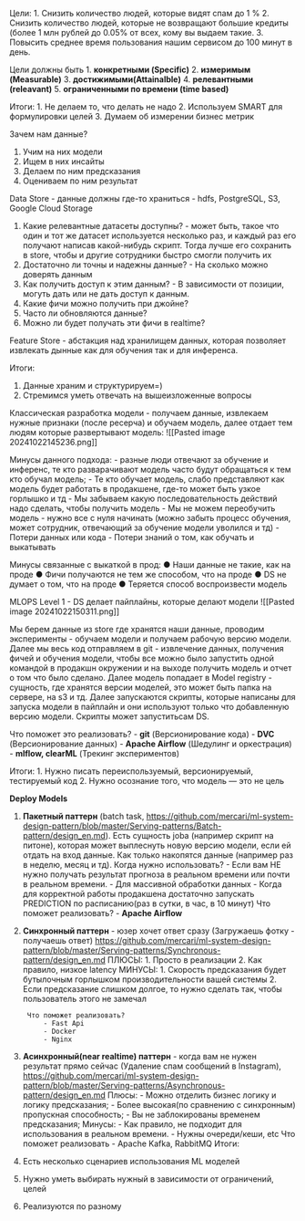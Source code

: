 
Цели: 
	 1. Снизить количество людей, которые видят спам до 1 % 
	 2. Снизить количество людей, которые не возвращают большие кредиты (более 1 млн рублей до 0.05% от всех, кому вы выдаем  такие.
	 3. Повысить среднее время пользования нашим сервисом до 100 минут в день.
 
 Цели должны быть
	 1. **конкретными (Specific)**
	 2. **измеримым (Measurable)**
	 3. **достижимыми(Attainalble)**
	 4. **релевантными (releavant)**
	 5. **ограниченными по времени (time based)**

Итоги:
	1. Не делаем то, что делать не надо
	2. Используем SMART для формулировки целей
	3. Думаем об измерении бизнес метрик


Зачем нам данные?
1. Учим на них модели
2. Ищем в них инсайты
3. Делаем по ним предсказания
4. Оцениваем по ним результат

Data Store - данные должны где-то храниться - hdfs, PostgreSQL, S3, Google Cloud Storage

1. Какие релевантные датасеты доступны? - может быть, такое что один и тот же датасет используется несколько раз, и каждый раз его получают написав какой-нибудь скрипт. Тогда лучше его сохранить в store, чтобы и другие сотрудники быстро смогли получить их
2. Достаточно ли точны и надежны данные?  - На сколько можно доверять данным
3. Как получить доступ к этим данным? - В зависимости от позиции, могуть дать или не дать доступ к данным.
4. Какие фичи можно получить при джойне?
5. Часто ли обновляются данные?
6. Можно ли будет получать эти фичи в realtime?

Feature Store - абстакция над хранилищем данных, которая позволяет извлекать дынные как для обучения так и для инференса. 


Итоги:
1. Данные храним и структурируем=)
2. Стремимся уметь отвечать на вышеизложенные вопросы


Классическая разработка модели - получаем данные, извлекаем нужные признаки (после ресерча) и обучаем модель, далее отдает тем людям которые развертывают модель:
![[Pasted image 20241022145236.png]]

Минусы данного подхода:
	- разные люди отвечают за обучение и инференс, те кто разварачивают модель часто будут обращаться к тем кто обучал модель;
	- Те кто обучает модель, слабо представляют как модель будет работать в продакшене, где-то может быть узкое горлышко и тд
	- Мы забываем какую последовательность действий надо сделать, чтобы получить модель
	- Мы не можем переобучить модель - нужно все с нуля начинать (можно забыть процесс обучения, может сотрудник, отвечающий за обучение модели  уволился и тд)
	- Потери данных или кода
	- Потери знаний о том, как обучать и выкатывать

Минусы связанные с  выкаткой в прод:
	● Наши данные не такие, как на проде
	● Фичи получаются не тем же способом, что на проде
	● DS не думает о том, что на проде
	● Теряется способ воспроизвести модель


MLOPS Level 1 - DS делает пайплайны, которые делают модели
![[Pasted image 20241022150311.png]]



Мы берем данные из store где хранятся наши данные, проводим эксперименты - обучаем модели и получаем рабочую версию модели. Далее мы весь код отправляем в git - извлечение данных, получения фичей и обучения модели, чтобы все можно было запустить одной командой в продакшн окружении и на выходе получить модель и отчет о том что было сделано. Далее модель попадает в Model registry - сущность, где хранятся версии моделей, это может быть папка на сервере, на s3  и тд. Далее запускаются скрипты, которые написаны для запуска модели в пайплайн и они используют только что добавленную версию модели. Скрипты может запуститьсам DS. 

Что поможет это реализовать?
	- **git** (Версионирование  кода)
	- **DVC** (Версионирование  данных)
	- **Apache Airflow** (Шедулинг и оркестрация)
	- **mlflow, clearML** (Трекинг экспериментов)

Итоги:
	1. Нужно писать переиспользуемый, версионируемый, тестируемый код
	2. Нужно осознание того, что модель — это не цель


**Deploy Models**
1. **Пакетный паттерн** (batch task, https://github.com/mercari/ml-system-design-pattern/blob/master/Serving-patterns/Batch-pattern/design_en.md). 
		Есть сущность joba (например скрипт на питоне), которая может выплеснуть новую версию модели, если ей отдать на вход данные. Как только накопятся данные (например раз в неделю, месяц и тд). 
		Когда нужно использовать?
			- Если вам НЕ нужно получать результат прогноза в реальном времени или почти в реальном времени.
			- Для массивной обработки данных
			- Когда для корректной работы продакшена достаточно
			запускать PREDICTION по расписанию(раз в сутки, в час, в 10
			минут)
		Что поможет реализовать? - **Apache Airflow**
		
2. **Синхронный паттерн** - юзер хочет ответ сразу (Загружаешь фотку - получаешь ответ) https://github.com/mercari/ml-system-design-pattern/blob/master/Serving-patterns/Synchronous-pattern/design_en.md
		ПЛЮСЫ:
			1. Просто в реализации
			2. Как правило, низкое latency
		МИНУСЫ:
			1. Скорость предсказания будет бутылочным горлышком производительности вашей системы
			2. Если предсказание слишком долгое, то нужно сделать так, чтобы пользователь этого не замечал
		
		Что поможет реализовать?
			- Fast Api
			- Docker
			- Nginx
3. **Асинхронный(near realtime) паттерн** - когда вам не нужен результат прямо сейчас (Удаление спам сообщений в Instagram), https://github.com/mercari/ml-system-design-pattern/blob/master/Serving-patterns/Asynchronous-pattern/design_en.md
		Плюсы:
			- Можно отделить бизнес логику и логику предсказания;
			- Более высокая(по сравнению с синхронным) пропускная способность;
			- Вы не заблокированы временем предсказания;
		Минусы:
			- Как правило, не подходит для использования в реальном времени.
			- Нужны очереди/кеши, etc
		Что поможет реализовать - Apache Kafka, RabbitMQ
Итоги:
1. Есть несколько сценариев использования ML моделей
2. Нужно уметь выбирать нужный в зависимости от ограничений, целей
3. Реализуются по разному